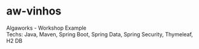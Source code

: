 # aw-vinhos

Algaworks - Workshop Example </br>
Techs:
Java, Maven, Spring Boot, Spring Data, Spring Security, Thymeleaf, H2 DB
